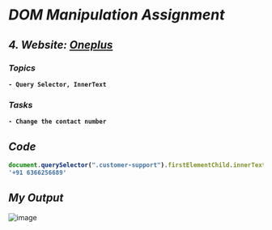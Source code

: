 # _DOM Manipulation Assignment_

<b>

## _4. Website: [Oneplus](https://www.oneplus.in/support)_

### _Topics_
    - Query Selector, InnerText


### _Tasks_
    - Change the contact number

## _Code_

  
```javascript
document.querySelector(".customer-support").firstElementChild.innerText = "+91 6366256689"
'+91 6366256689'
```
</b>

## _My Output_
![image](https://user-images.githubusercontent.com/91872149/192696883-24be8cee-075d-46ad-919d-dc55260f686e.png)
